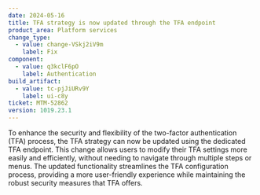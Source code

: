 ```yaml
---
date: 2024-05-16
title: TFA strategy is now updated through the TFA endpoint
product_area: Platform services
change_type:
  - value: change-VSkj2iV9m
    label: Fix
component:
  - value: q3kclF6pO
    label: Authentication
build_artifact:
  - value: tc-pjJiURv9Y
    label: ui-c8y
ticket: MTM-52862
version: 1019.23.1
---
```

To enhance the security and flexibility of the two-factor authentication (TFA) process, the TFA strategy can now be updated using the dedicated TFA endpoint. This change allows users to modify their TFA settings more easily and efficiently, without needing to navigate through multiple steps or menus. The updated functionality streamlines the TFA configuration process, providing a more user-friendly experience while maintaining the robust security measures that TFA offers.
